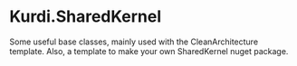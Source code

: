 # Kurdi.SharedKernel
Some useful base classes, mainly used with the CleanArchitecture template. Also, a template to make your own SharedKernel nuget package.
